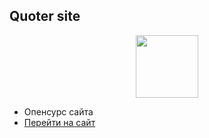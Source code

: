 


  <h2>Quoter site</h2>
<p align="center">
  <img src="https://quoterbot.tk/avatar.png" width="100" />
</p>

- Опенсурс сайта
- [Перейти на сайт](https://quoterbot.tk)
